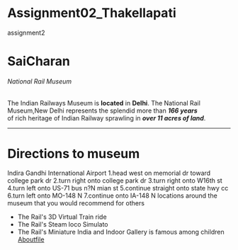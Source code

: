 # Assignment02_Thakellapati
assignment2
# SaiCharan
###### National Rail Museum
The Indian Railways Museum is **located** in **Delhi**.
The National Rail Museum,New Delhi represents the splendid more than ***166 years***<br>of rich heritage of Indian Railway sprawling in ***over 11 acres of land***.
_ _ _
# Directions to museum
Indira Gandhi International Airport
1.head west on memorial dr toward college park dr
2.turn right onto college park dr
3.turn right onto W16th st
4.turn left onto US-71 bus n?N mian st
5.continue straight onto state hwy cc
6.turn left onto MO-148 N
7.continue onto IA-148 N
locations around the museum that you would recommend for others
- The Rail's 3D Virtual Train ride
- The Rail's Steam loco Simulato 
- The Rail's Miniature India and Indoor Gallery is famous among children
[Aboutfile](AboutMe.md)


